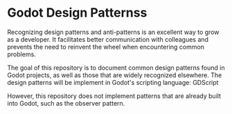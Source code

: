 # Godot Design Patternss

Recognizing design patterns and anti-patterns is an excellent way to grow as a developer. It facilitates better communication with colleagues and prevents the need to reinvent the wheel when encountering common problems.

The goal of this repository is to document common design patterns found in Godot projects, as well as those that are widely recognized elsewhere. The design patterns will be implement in Godot's scripting language: GDScript

However, this repository does not implement patterns that are already built into Godot, such as the observer pattern.
